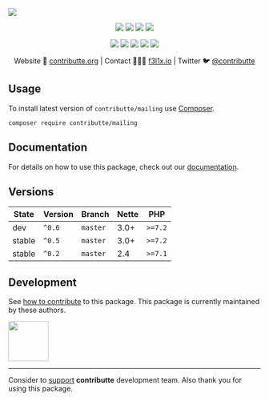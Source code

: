 ![](https://heatbadger.now.sh/github/readme/contributte/mailing/)

<p align=center>
  <a href="https://github.com/contributte/mailing/actions"><img src="https://badgen.net/github/checks/contributte/mailing/master?cache=300"></a>
  <a href="https://coveralls.io/r/contributte/mailing"><img src="https://badgen.net/coveralls/c/github/contributte/mailing?cache=300"></a>
  <a href="https://packagist.org/packages/contributte/mailing"><img src="https://badgen.net/packagist/dm/contributte/mailing"></a>
  <a href="https://packagist.org/packages/contributte/mailing"><img src="https://badgen.net/packagist/v/contributte/mailing"></a>
</p>
<p align=center>
  <a href="https://packagist.org/packages/contributte/mailing"><img src="https://badgen.net/packagist/php/contributte/mailing"></a>
  <a href="https://github.com/contributte/mailing"><img src="https://badgen.net/github/license/contributte/mailing"></a>
  <a href="https://bit.ly/ctteg"><img src="https://badgen.net/badge/support/gitter/cyan"></a>
  <a href="https://bit.ly/cttfo"><img src="https://badgen.net/badge/support/forum/yellow"></a>
  <a href="https://contributte.org/partners.html"><img src="https://badgen.net/badge/sponsor/donations/F96854"></a>
</p>

<p align=center>
Website 🚀 <a href="https://contributte.org">contributte.org</a> | Contact 👨🏻‍💻 <a href="https://f3l1x.io">f3l1x.io</a> | Twitter 🐦 <a href="https://twitter.com/contributte">@contributte</a>
</p>

## Usage

To install latest version of `contributte/mailing` use [Composer](https://getcomposer.com).

```
composer require contributte/mailing
```

## Documentation

For details on how to use this package, check out our [documentation](.docs).

## Versions

| State       | Version | Branch   | Nette | PHP     |
|-------------|---------|----------|-------|---------|
| dev         | `^0.6`  | `master` | 3.0+  | `>=7.2` |
| stable      | `^0.5`  | `master` | 3.0+  | `>=7.2` |
| stable      | `^0.2`  | `master` | 2.4   | `>=7.1` |

## Development

See [how to contribute](https://contributte.org) to this package. This package is currently maintained by these authors.

<a href="https://github.com/f3l1x">
    <img width="80" height="80" src="https://avatars2.githubusercontent.com/u/538058?v=3&s=80">
</a>

-----

Consider to [support](https://contributte.org/partners) **contributte** development team.
Also thank you for using this package.
